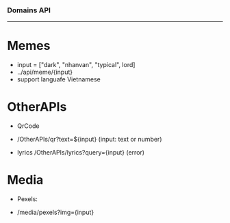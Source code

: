 ### Domains API

---
# Memes
- input = ["dark", "nhanvan", "typical", lord]
- ../api/meme/{input}
- support languafe Vietnamese
# OtherAPIs
- QrCode
+ /OtherAPIs/qr?text=${input} (input: text or number)
- lyrics
/OtherAPIs/lyrics?query={input} (error)
# Media
- Pexels:
+ /media/pexels?img={input}